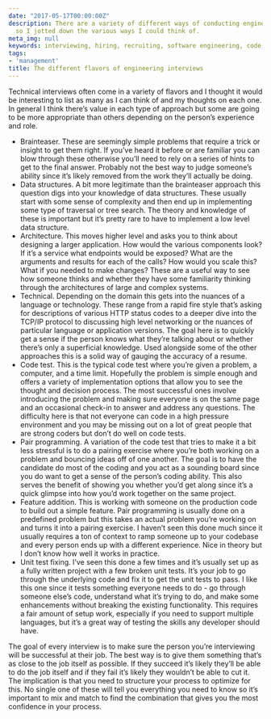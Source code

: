 ```yaml
---
date: "2017-05-17T00:00:00Z"
description: There are a variety of different ways of conducting engineering interviews
  so I jotted down the various ways I could think of.
meta_img: null
keywords: interviewing, hiring, recruiting, software engineering, code tests
tags:
- 'management'
title: The different flavors of engineering interviews
---
```


Technical interviews often come in a variety of flavors and I thought it would be interesting to list as many as I can think of and my thoughts on each one. In general I think there’s value in each type of approach but some are going to be more appropriate than others depending on the person’s experience and role.

- Brainteaser. These are seemingly simple problems that require a trick or insight to get them right. If you’ve heard it before or are familiar you can blow through these otherwise you’ll need to rely on a series of hints to get to the final answer. Probably not the best way to judge someone’s ability since it’s likely removed from the work they’ll actually be doing.
- Data structures. A bit more legitimate than the brainteaser approach this question digs into your knowledge of data structures. These usually start with some sense of complexity and then end up in implementing some type of traversal or tree search. The theory and knowledge of these is important but it’s pretty rare to have to implement a low level data structure.
- Architecture. This moves higher level and asks you to think about designing a larger application. How would the various components look? If it’s a service what endpoints would be exposed? What are the arguments and results for each of the calls? How would you scale this? What if you needed to make changes? These are a useful way to see how someone thinks and whether they have some familiarity thinking through the architectures of large and complex systems.
- Technical. Depending on the domain this gets into the nuances of a language or technology. These range from a rapid fire style that’s asking for descriptions of various HTTP status codes to a deeper dive into the TCP/IP protocol to discussing high level networking or the nuances of particular language or application versions. The goal here is to quickly get a sense if the person knows what they’re talking about or whether there’s only a superficial knowledge. Used alongside some of the other approaches this is a solid way of gauging the accuracy of a resume.
- Code test. This is the typical code test where you’re given a problem, a computer, and a time limit. Hopefully the problem is simple enough and offers a variety of implementation options that allow you to see the thought and decision process. The most successful ones involve introducing the problem and making sure everyone is on the same page and an occasional check-in to answer and address any questions. The difficulty here is that not everyone can code in a high pressure environment and you may be missing out on a lot of great people that are strong coders but don’t do well on code tests.
- Pair programming. A variation of the code test that tries to make it a bit less stressful is to do a pairing exercise where you’re both working on a problem and bouncing ideas off of one another. The goal is to have the candidate do most of the coding and you act as a sounding board since you do want to get a sense of the person’s coding ability. This also serves the benefit of showing you whether you’d get along since it’s a quick glimpse into how you’d work together on the same project.
- Feature addition. This is working with someone on the production code to build out a simple feature. Pair programming is usually done on a predefined problem but this takes an actual problem you’re working on and turns it into a pairing exercise. I haven’t seen this done much since it usually requires a ton of context to ramp someone up to your codebase and every person ends up with a different experience. Nice in theory but I don’t know how well it works in practice.
- Unit test fixing. I’ve seen this done a few times and it’s usually set up as a fully written project with a few broken unit tests. It’s your job to go through the underlying code and fix it to get the unit tests to pass. I like this one since it tests something everyone needs to do - go through someone else’s code, understand what it’s trying to do, and make some enhancements without breaking the existing functionality. This requires a fair amount of setup work, especially if you need to support multiple languages, but it’s a great way of testing the skills any developer should have.

The goal of every interview is to make sure the person you’re interviewing will be successful at their job. The best way is to give them something that’s as close to the job itself as possible. If they succeed it’s likely they’ll be able to do the job itself and if they fail it’s likely they wouldn’t be able to cut it. The implication is that you need to structure your process to optimize for this. No single one of these will tell you everything you need to know so it’s important to mix and match to find the combination that gives you the most confidence in your process.
